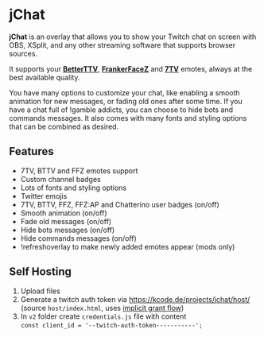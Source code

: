 # jChat

**jChat** is an overlay that allows you to show your Twitch chat on screen with OBS, XSplit, and any other streaming software that supports browser sources.

It supports your [**BetterTTV**](https://betterttv.com/), [**FrankerFaceZ**](https://www.frankerfacez.com/) and [**7TV**](https://7tv.app/) emotes, always at the best available quality.

You have many options to customize your chat, like enabling a smooth animation for new messages, or fading old ones after some time.
If you have a chat full of !gamble addicts, you can choose to hide bots and commands messages.
It also comes with many fonts and styling options that can be combined as desired.

## Features

- 7TV, BTTV and FFZ emotes support
- Custom channel badges
- Lots of fonts and styling options
- Twitter emojis
- 7TV, BTTV, FFZ, FFZ:AP and Chatterino user badges (on/off)
- Smooth animation (on/off)
- Fade old messages (on/off)
- Hide bots messages (on/off)
- Hide commands messages (on/off)
- !refreshoverlay to make newly added emotes appear (mods only)

## Self Hosting

1. Upload files
1. Generate a twitch auth token via <https://kcode.de/projects/jchat/host/> (source `host/index.html`, uses [implicit grant flow](https://dev.twitch.tv/docs/authentication/getting-tokens-oauth#implicit-grant-flow))
1. In `v2` folder create `credentials.js` file with content  
   `const client_id = '--twitch-auth-token-----------';`
